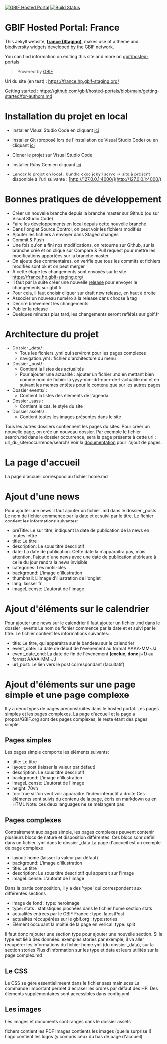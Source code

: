 [![GBIF Hosted Portal](https://docs.gbif.org/style/gbif-hosted-portal.svg)](https://github.com/gbif/hosted-portals)
[![Build Status](https://builds.gbif.org/job/hp-france/badge/icon)](https://builds.gbif.org/job/hp-france/lastBuild/console)
<!-- License badge example: [![CC BY-SA 4.0](https://img.shields.io/badge/License-CC%20BY%2D-SA%204.0-lightgrey.svg)](https://creativecommons.org/licenses/by-sa/4.0/) -->

# GBIF Hosted Portal: France

This Jekyll website, **[france (Staging)](https://france.hp.gbif-staging.org/)**, makes use of a theme and biodiversity widgets developed by the GBIF network.

You can find information on editing this site and more on [gbif/hosted-portals](https://github.com/gbif/hosted-portals)

> Powered by [GBIF](https://www.gbif.org/)

Url du site (en test) : https://france.hp.gbif-staging.org/ 

Getting started : https://github.com/gbif/hosted-portals/blob/main/getting-started/for-authors.md 

# Installation du projet en local

- Installer Visual Studio Code en cliquant [ici](https://code.visualstudio.com/Download)
- Installer Git (proposé lors de l'installation de Visual Studio Code) ou en cliquant [ici](https://git-scm.com/downloads)
- Cloner le projet sur Visual Studio Code
- Installer Ruby Gem en cliquant [ici](https://jekyllrb.com/docs/installation/)

- Lancer le projet en local : bundle exec jekyll serve -> site à présent disponible à l'url suivante : [http://127.0.0.1:4000/](http://127.0.0.1:4000/)

# Bonnes pratiques de développement

  - Créer un nouvelle branche depuis la branche master sur Github (ou sur Visual Studio Code)
  - Faire les développements en local depuis cette nouvelle branche
  - Dans l'onglet Source Control, on peut voir les fichiers modifiés
  - Ajouter les fichiers à envoyer dans Staged changes
  - Commit & Push
  - Une fois qu'on a fini nos modifications, on retourne sur Github, sur la branche créé et on clique sur Compare & Pull request pour mettre les modifications apportées sur la branche master
  - On ajoute des commentaires, on verifie que tous les commits et fichiers modifiés sont ok et on peut merger
  - À cette étape les changements sont envoyés sur le site  https://france.hp.gbif-staging.org/
  - Il faut par la suite créer une nouvelle [release](https://github.com/gbif/hp-france/releases) pour envoyer le changements sur gbif.fr
  - Pour cela, il faut choisir cliquer sur draft new release, en haut à droite
  - Associer un nouveau numéro à la release dans choose à tag
  - Décrire brièvement les changements
  - Publier la release
  - Quelques minutes plus tard, les changements seront reflétés sur gbif.fr

# Architecture du projet

  - Dossier _data/ :
    - Tous les fichiers .yml qui serviront pour les pages complexes
    - navigation.yml : fichier d'architecture du menu
  - Dossier _post/ :
    - Contient la listes des actualités
    - Pour ajouter une actualité : ajouter un fichier .md en mettant bien comme nom de fichier la yyyy-mm-dd-nom-de-l-actualite.md et en suivant les memes entêtes pour le contenu que sur les autres pages
  - Dossier events/ :
    - Contient la listes des éléments de l'agenda
  - Dossier _sass :
    - Contient le css, le style du site
  - Dossier assets/ :
    - Contient toutes les images présentes dans le site

 Tous les autres dossiers contiennent les pages du sites. Pour créer un nouvelle page, on crée un nouveau dossier. 
 Par exemple le fichier search.md dans le dossier occurrence, sera la page présente à cette url : url_du_site/occurrence/search/
 Voir la [documentation](https://jekyllrb.com/docs/pages/) pour l'ajout de pages.

# La page d'accueil

 La page d'accueil correspond au fichier home.md

# Ajout d'une news

Pour ajouter une news il faut ajouter un fichier .md dans le dossier _posts
Le nom de fichier commence par la date et et suivi par le titre.
Le fichier contient les informations suivantes:

- preTitle: Le sur titre, indiquant la date de publication de la news en toutes lettre
- title:  Le titre
- description: Le sous titre descriptif
- date:   La date de publication. Cette date là n'apparaîtra pas, mais attention, l'ajout d'une news avec une date de publication ultérieure à celle du jour rendra la news invisible
- categories: Les mots-clés
- background: L'image d'illustration
- thumbnail: L'image d'illustration de l'onglet
- lang: laisser fr
- imageLicense: L'autorat de l'image

# Ajout d'éléments sur le calendrier

Pour ajouter une news sur le calendrier il faut ajouter un fichier .md dans le dossier _events
Le nom de fichier commence par la date et et suivi par le titre.
Le fichier contient les informations suivantes:

- title: Le titre, qui apparaitra sur le bandeau sur le calendrier
- event_date: La date de début de l'évenement au format AAAA-MM-JJ
- event_date_end: La date de fin de l'évenement **(exclue, donc j+1)** au format AAAA-MM-JJ
- url_post: Le lien vers le post correspondant (facultatif)

# Ajout d'éléments sur une page simple et une page complexe

Il y a deux types de pages préconstruites dans le hosted portal. Les pages simples et les pages complexes. La page d'accueil et la page a propos/GBIF.org sont des pages complexes, le reste étant des pages simple.

## Pages simples
Les pages simple comporte les éléments suivants: 
- title: Le titre
- layout: post (laisser la valeur par défaut)
- description: Le sous titre descriptif
- background: L'image d'illustration
- imageLicense:  L'autorat de l'image
- height: 70vh
- toc: true si l'on veut voir apparaitre l'index interactif à droite
Ces éléments sont suivis du contenu de la page, écris en markdown ou en HTML
Note: ces deux languages ne se mélangent pas

## Pages complexes
Contrairement aux pages simple, les pages complexes peuvent contenir plusieurs blocs de nature et disposition différentes. Ces blocs sonr défini dans un fichier .yml dans le dossier _data
La page d'accueil est un exemple de page complexe
- layout: home (laisser la valeur par défaut)
- background: L'image d'illustration
- title: Le titre
- description: Le sous titre descriptif qui apparait sur l'image
- imageLicense:  L'autorat de l'image

 Dans la partie composition, il y a des 'type' qui correspondent aux différentes sections 
 - image de fond : type: heroimage
 - type: stats : statistiques piochées dans le fichier home section stats
 - actualités entrées par le GBIF France : type: latestPost
 - actualités réccupérées sur le gbif.org : type:stories
 - Élément occupant la moitié de la page en verical: type: split
 
Il faut donc rajouter une section type pour ajouter une nouvelle section.
Si le type est lié à des données: exemples.stories par exemple, il va aller récupérer les informations du fichier home.yml (du dossier _data), sur la section stories
Plus d'information sur les type et data et leurs utilités sur la page complex.md 

## Le CSS
Le CSS se gère essentiellmeent dans le fichier sass main.scss
La commande !important permet d'écraser les ordres par défaut des HP.
Des éléments supplémentaires sont accessibles dans config.yml

## Les images
Les images et documents sont rangés dans le dossier assets

fichers contient les PDF
Images contients les images (quelle surprise !)
Logo contient les logos (y compris ceux du bas de page d'accueil)


